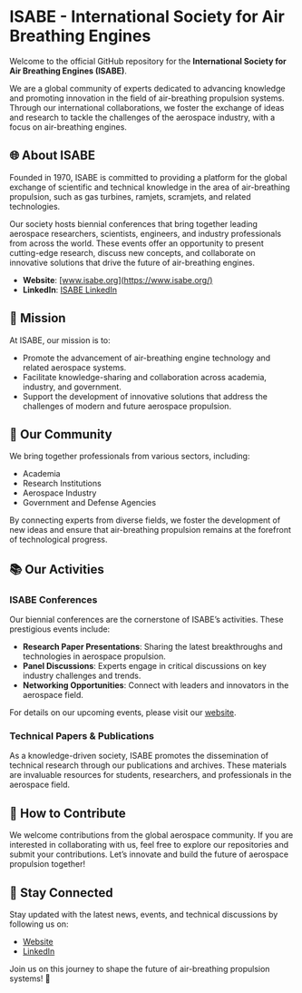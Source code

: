 # ISABE - International Society for Air Breathing Engines

Welcome to the official GitHub repository for the **International Society for Air Breathing Engines (ISABE)**. 

We are a global community of experts dedicated to advancing knowledge and promoting innovation in the field of air-breathing propulsion systems. Through our international collaborations, we foster the exchange of ideas and research to tackle the challenges of the aerospace industry, with a focus on air-breathing engines.

## 🌐 About ISABE

Founded in 1970, ISABE is committed to providing a platform for the global exchange of scientific and technical knowledge in the area of air-breathing propulsion, such as gas turbines, ramjets, scramjets, and related technologies.

Our society hosts biennial conferences that bring together leading aerospace researchers, scientists, engineers, and industry professionals from across the world. These events offer an opportunity to present cutting-edge research, discuss new concepts, and collaborate on innovative solutions that drive the future of air-breathing engines.

- **Website**: [www.isabe.org](https://www.isabe.org/)
- **LinkedIn**: [ISABE LinkedIn](https://www.linkedin.com/company/isabe/posts/?feedView=all)

## 🎯 Mission

At ISABE, our mission is to:

- Promote the advancement of air-breathing engine technology and related aerospace systems.
- Facilitate knowledge-sharing and collaboration across academia, industry, and government.
- Support the development of innovative solutions that address the challenges of modern and future aerospace propulsion.

## 🌟 Our Community

We bring together professionals from various sectors, including:

- Academia
- Research Institutions
- Aerospace Industry
- Government and Defense Agencies

By connecting experts from diverse fields, we foster the development of new ideas and ensure that air-breathing propulsion remains at the forefront of technological progress.

## 📚 Our Activities

### ISABE Conferences
Our biennial conferences are the cornerstone of ISABE’s activities. These prestigious events include:

- **Research Paper Presentations**: Sharing the latest breakthroughs and technologies in aerospace propulsion.
- **Panel Discussions**: Experts engage in critical discussions on key industry challenges and trends.
- **Networking Opportunities**: Connect with leaders and innovators in the aerospace field.

For details on our upcoming events, please visit our [website](https://www.isabe.org/).

### Technical Papers & Publications
As a knowledge-driven society, ISABE promotes the dissemination of technical research through our publications and archives. These materials are invaluable resources for students, researchers, and professionals in the aerospace field.

## 🤝 How to Contribute

We welcome contributions from the global aerospace community. If you are interested in collaborating with us, feel free to explore our repositories and submit your contributions. Let’s innovate and build the future of aerospace propulsion together!

## 📢 Stay Connected

Stay updated with the latest news, events, and technical discussions by following us on:

- [Website](https://www.isabe.org/)
- [LinkedIn](https://www.linkedin.com/company/isabe/posts/?feedView=all)

Join us on this journey to shape the future of air-breathing propulsion systems! 🚀
